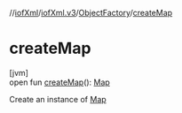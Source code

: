 //[iofXml](../../../index.md)/[iofXml.v3](../index.md)/[ObjectFactory](index.md)/[createMap](create-map.md)

# createMap

[jvm]\
open fun [createMap](create-map.md)(): [Map](../-map/index.md)

Create an instance of [Map](../-map/index.md)
